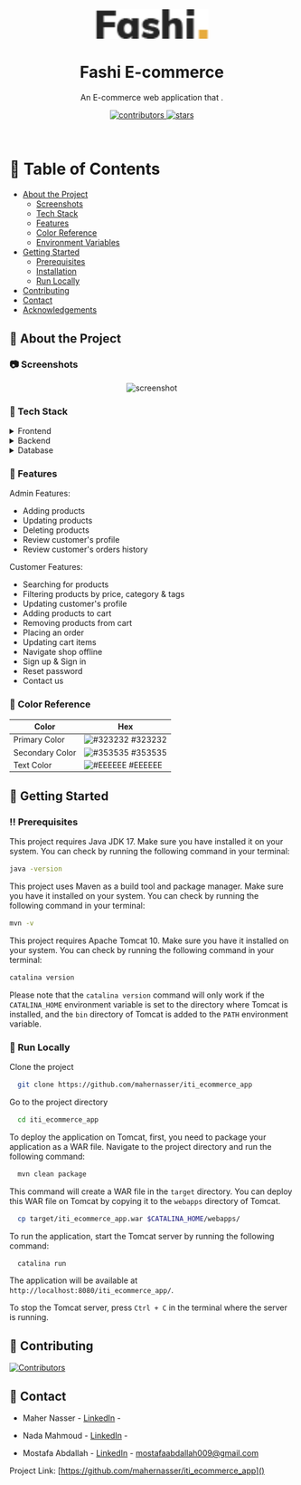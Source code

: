
<div align="center">

  <img src="src/main/webapp/img/logo.png" alt="logo" width="200" height="auto" />
  <h1>Fashi E-commerce</h1>

  <p>
    An E-commerce web application that  .
  </p>


<!-- Badges -->
<p>
  <a href="https://github.com/mahernasser/iti_ecommerce_app/graphs/contributors">
    <img src="https://img.shields.io/github/contributors/mahernasser/iti_ecommerce_app" alt="contributors" />
  </a>

  <a href="https://github.com/mahernasser/iti_ecommerce_app/stargazers">
    <img src="https://img.shields.io/github/stars/mahernasser/iti_ecommerce_app" alt="stars" />
  </a>
</p>

</div>

<br />

<!-- Table of Contents -->
# :notebook_with_decorative_cover: Table of Contents

- [About the Project](#star2-about-the-project)
    * [Screenshots](#camera-screenshots)
    * [Tech Stack](#space_invader-tech-stack)
    * [Features](#dart-features)
    * [Color Reference](#art-color-reference)
    * [Environment Variables](#key-environment-variables)
- [Getting Started](#toolbox-getting-started)
    * [Prerequisites](#bangbang-prerequisites)
    * [Installation](#gear-installation)
    * [Run Locally](#running-run-locally)
- [Contributing](#wave-contributing)
- [Contact](#handshake-contact)
- [Acknowledgements](#gem-acknowledgements)



<!-- About the Project -->
## :star2: About the Project


<!-- Screenshots -->
### :camera: Screenshots

<div align="center"> 
  <img src="https://placehold.co/600x400?text=Your+Screenshot+here" alt="screenshot" />
</div>


<!-- TechStack -->
### :space_invader: Tech Stack

<details>
  <summary>Frontend</summary>
  <ul>
    <li><a href="https://developer.mozilla.org/en-US/docs/Web/JavaScript">JavaScript</a></li>
    <li><a href="https://en.wikipedia.org/wiki/HTML5">HTML5</a></li>
    <li><a href="https://en.wikipedia.org/wiki/CSS">CSS</a></li>
    <li><a href="https://jquery.com/">jQuery</a></li>
    <li><a href="https://getbootstrap.com/">Bootstrap</a></li>
  </ul>
</details>

<details>
  <summary>Backend</summary>
  <ul>
    <li><a href="https://www.java.com/en/">Java</a></li>
    <li><a href="https://hibernate.org/">Hibernate</a></li>
    <li><a href="https://www.tutorialspoint.com/jsp/index.htm">JSP</a></li>
    <li><a href="https://en.wikipedia.org/wiki/Jakarta_Servlet">Servlet</a></li>
    <li><a href="https://www.digitalocean.com/community/tutorials/javamail-example-send-mail-in-java-smtp">Jakarta Mail</a></li>
    <li><a href="https://mapstruct.org/">Map Struct</a></li>
    <li><a href="https://firebase.google.com/">Firebase</a></li>
  </ul>
</details>

<details>
<summary>Database</summary>
  <ul>
    <li><a href="https://www.mysql.com/">MySQL</a></li>
  </ul>
</details>

<!-- Features -->
### :dart: Features
Admin Features:
- Adding products
- Updating products
- Deleting products
- Review customer's profile
- Review customer's orders history
  
Customer Features:
- Searching for products
- Filtering products by price, category & tags
- Updating customer's profile
- Adding products to cart
- Removing products from cart
- Placing an order
- Updating cart items
- Navigate shop offline
- Sign up & Sign in
- Reset password
- Contact us


<!-- Color Reference -->
### :art: Color Reference

| Color           | Hex                                                              |
|-----------------|------------------------------------------------------------------|
| Primary Color   | ![#323232](https://via.placeholder.com/10/323232?text=+) #323232 |
| Secondary Color | ![#353535](https://via.placeholder.com/10/353535?text=+) #353535 |
| Text Color      | ![#EEEEEE](https://via.placeholder.com/10/EEEEEE?text=+) #EEEEEE |


<!-- Getting Started -->
## 	:toolbox: Getting Started

<!-- Prerequisites -->
### :bangbang: Prerequisites

This project requires Java JDK 17. Make sure you have installed it on your system. You can check by running the following command in your terminal:

```bash
java -version
```

This project uses Maven as a build tool and package manager. Make sure you have it installed on your system. You can check by running the following command in your terminal:

```bash
mvn -v
```

This project requires Apache Tomcat 10. Make sure you have it installed on your system. You can check by running the following command in your terminal:

```bash
catalina version
```

Please note that the `catalina version` command will only work if the `CATALINA_HOME` environment variable is set to the directory where Tomcat is installed, and the `bin` directory of Tomcat is added to the `PATH` environment variable.

<!-- Run Locally -->
### :running: Run Locally

Clone the project

```bash
  git clone https://github.com/mahernasser/iti_ecommerce_app
```

Go to the project directory

```bash
  cd iti_ecommerce_app
```

To deploy the application on Tomcat, first, you need to package your application as a WAR file. Navigate to the project directory and run the following command:

```bash
  mvn clean package
```

This command will create a WAR file in the `target` directory. You can deploy this WAR file on Tomcat by copying it to the `webapps` directory of Tomcat.

```bash
  cp target/iti_ecommerce_app.war $CATALINA_HOME/webapps/
```

To run the application, start the Tomcat server by running the following command:

```bash
  catalina run
```

The application will be available at `http://localhost:8080/iti_ecommerce_app/`.

To stop the Tomcat server, press `Ctrl + C` in the terminal where the server is running.

<!-- Contributing -->
## :wave: Contributing

<a href="https://github.com/mahernasser/iti_ecommerce_app/graphs/contributors">
  <img src="https://contrib.rocks/image?repo=mahernasser/iti_ecommerce_app"  alt="Contributors"/>
</a>

<!-- Contact -->
## :handshake: Contact

- Maher Nasser - [LinkedIn]() -

- Nada Mahmoud - [LinkedIn]() -

- Mostafa Abdallah - [LinkedIn](https://www.linkedin.com/in/mostafa-abdallah-a35130151/) - mostafaabdallah009@gmail.com

Project Link: [https://github.com/mahernasser/iti_ecommerce_app]()
